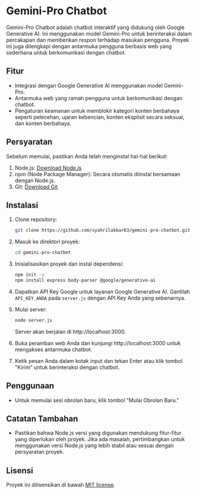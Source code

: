 # Gemini-Pro Chatbot

Gemini-Pro Chatbot adalah chatbot interaktif yang didukung oleh Google Generative AI. Ini menggunakan model Gemini-Pro untuk berinteraksi dalam percakapan dan memberikan respon terhadap masukan pengguna. Proyek ini juga dilengkapi dengan antarmuka pengguna berbasis web yang sederhana untuk berkomunikasi dengan chatbot.

## Fitur

- Integrasi dengan Google Generative AI menggunakan model Gemini-Pro.
- Antarmuka web yang ramah pengguna untuk berkomunikasi dengan chatbot.
- Pengaturan keamanan untuk memblokir kategori konten berbahaya seperti pelecehan, ujaran kebencian, konten eksplisit secara seksual, dan konten berbahaya.

## Persyaratan

Sebelum memulai, pastikan Anda telah menginstal hal-hal berikut:

1. Node.js: [Download Node.js](https://nodejs.org/)
2. npm (Node Package Manager): Secara otomatis diinstal bersamaan dengan Node.js.
3. Git: [Download Git](https://git-scm.com/)

## Instalasi

1. Clone repository:

   ```bash
   git clone https://github.com/syahrilakbar63/gemini-pro-chatbot.git
   ```

2. Masuk ke direktori proyek:

   ```bash
   cd gemini-pro-chatbot
   ```

3. Inisialisasikan proyek dan instal dependensi:

   ```bash
   npm init -y
   npm install express body-parser @google/generative-ai
   ```

4. Dapatkan API Key Google untuk layanan Google Generative AI. Gantilah `API_KEY_ANDA` pada `server.js` dengan API Key Anda yang sebenarnya.

5. Mulai server:

   ```bash
   node server.js
   ```

   Server akan berjalan di http://localhost:3000.

6. Buka peramban web Anda dan kunjungi http://localhost:3000 untuk mengakses antarmuka chatbot.

7. Ketik pesan Anda dalam kotak input dan tekan Enter atau klik tombol "Kirim" untuk berinteraksi dengan chatbot.

## Penggunaan

- Untuk memulai sesi obrolan baru, klik tombol "Mulai Obrolan Baru."

## Catatan Tambahan

- Pastikan bahwa Node.js versi yang digunakan mendukung fitur-fitur yang diperlukan oleh proyek. Jika ada masalah, pertimbangkan untuk menggunakan versi Node.js yang lebih stabil atau sesuai dengan persyaratan proyek.

## Lisensi

Proyek ini dilisensikan di bawah [MIT license](LICENSE).
